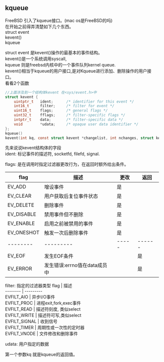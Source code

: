 ## kqueue
FreeBSD 引入了kqueue接口。(mac os是FreeBSD的吗)  
在开始之前得弄清楚如下几个东西。  
struct event  
kevent()  
kqueue

struct event 是kevent()操作的最基本的事件结构。  
kevent()是一个系统调用syscall,  
kqueue 则是freebsd内核中的一个事件队列kernel queue.  
kevent()相当于kqueue的用户接口,是对Kqueue进行添加、删除操作的用户接口。  
看看2个函数
```c
//上面涉及到一个结构体kevent 在<sys/event.h>中   
struct kevent {
    uintptr_t   ident;      /* identifier for this event */
    int16_t     filter;     /* filter for event */
    uint16_t    flags;      /* general flags */
    uint32_t    fflags;     /* filter-specific flags */
    intptr_t    data;       /* filter-specific data */
    void        *udata;     /* opaque user data identifier */
};
kqueue()
kevent(int kq, const struct kevent *changelist, int nchanges, struct kevent *eventlist, int nevents, const struct timespec *timeout);
```
先来说说kevent结构体的字段  
ident: 标记事件的描述符, socketfd, filefd, signal.

flags: 是在调用时指定过滤器更改行为，在返回时额外给出条件。  

flag     | 描述      |  更改  |  返回
-------- | --------- |  ----- | ------   
EV_ADD   | 增设事件  |   是   |  
EV_CLEAR | 用户获取后复位事件状态  |   是   | 
EV_DELETE| 删除事件    |   是   | 
EV_DISABLE| 禁用事件但不删除    |   是   | 
EV_ENABLE | 启用之前被禁用的事件    |   是   | 
EV_ONESHOT | 触发一次后删除事件    |   是   | 
-------- | --------- |  ----- | ------   
EV_EOF | 发生EOF条件   |  | 是
EV_ERROR | 发生错误:errno值在data成员中 |  | 是

filter: 指定的过滤器类型
flag     | 描述      
-------- | ---------   
EVFILT_AIO | 异步I/O事件  
EVFILT_PROC | 进程exit,fork,exec事件  
EVFILT_READ | 描述符刻度, 类似select  
EVFILT_WRITE | 描述符可写,类似select  
EVFILT_SIGNAL | 收到信号  
EVFILT_TIMER | 周期性或一次性的定时器  
EVFILT_VNODE | 文件修改和删除事件  

udata: 用户指定的数据

第一个参数kq 就是kqueue的返回值。
